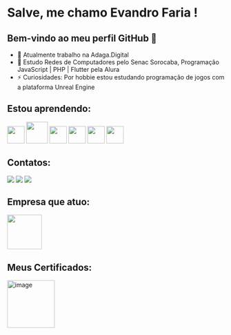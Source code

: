 # Salve, me chamo Evandro Faria !
## Bem-vindo ao meu perfil GitHub 👋

- 🔭 Atualmente trabalho na Adaga.Digital
- 🌱 Estudo Redes de Computadores pelo Senac Sorocaba, Programação JavaScript | PHP | Flutter pela Alura
- ⚡ Curiosidades: Por hobbie estou estudando programação de jogos com a plataforma Unreal Engine

## Estou aprendendo:
<img src="https://cdn.jsdelivr.net/gh/devicons/devicon@latest/icons/javascript/javascript-original.svg" width="40" height="40"/> <img src="https://cdn.jsdelivr.net/gh/devicons/devicon@latest/icons/php/php-original.svg" width="50" height="50"/> 
<img src="https://cdn.jsdelivr.net/gh/devicons/devicon@latest/icons/flutter/flutter-plain.svg" width="40" height="40"/> <img src="https://cdn.jsdelivr.net/gh/devicons/devicon@latest/icons/unrealengine/unrealengine-original.svg" width="40" height="40"/> 
<img src="https://cdn.jsdelivr.net/gh/devicons/devicon@latest/icons/linux/linux-original.svg" width="40" height="40"/> <img src="https://cdn.jsdelivr.net/gh/devicons/devicon@latest/icons/windows11/windows11-original.svg" width="40" height="40"/>
  
## Contatos:
<div>
<a href="https://www.instagram.com/evanndrofaria" target="_blank"><img loading="lazy" src="https://img.shields.io/badge/-Instagram-%23E4405F?style=for-the-badge&logo=instagram&logoColor=white" target="_blank"></a>
<a href="https://www.twitch.tv/evanndrofaria" target="_blank"><img loading="lazy" src="https://img.shields.io/badge/Twitch-9146FF?style=for-the-badge&logo=twitch&logoColor=white" target="_blank"></a>
<a href="https://www.linkedin.com/in/faria-evandro" target="_blank"><img loading="lazy" src="https://img.shields.io/badge/-LinkedIn-%230077B5?style=for-the-badge&logo=linkedin&logoColor=white" target="_blank"></a>   
</div>

## Empresa que atuo:
<img src="https://github.com/user-attachments/assets/9b75c21f-ab27-4e07-ae9b-574cc694d6d0" width="80" height="80"/>

## Meus Certificados:
<img width="110" height="110" alt="image" src="https://github.com/user-attachments/assets/69d44792-455f-47fc-a01d-edc2700f8def" />

